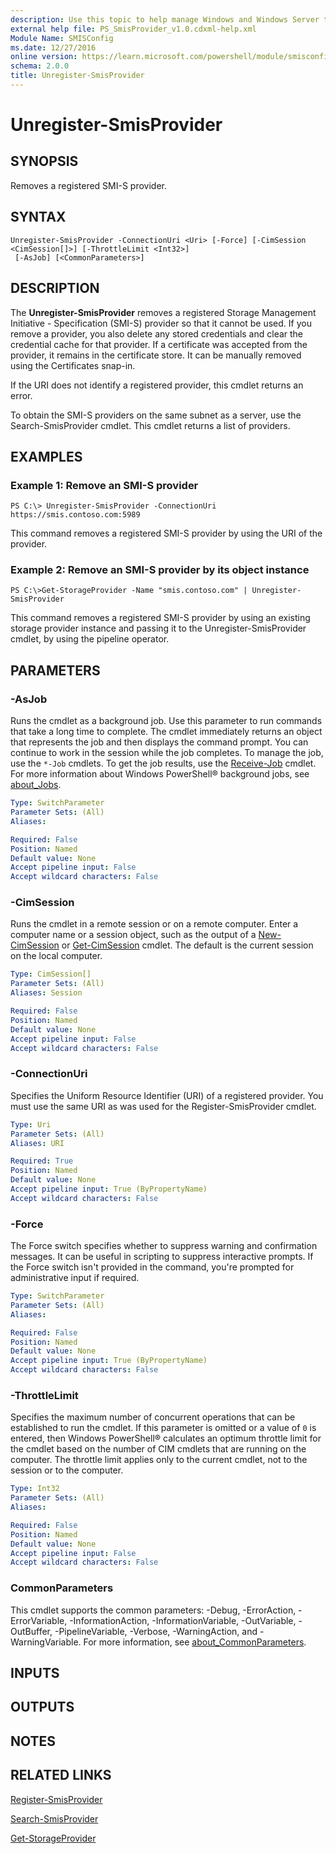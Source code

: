 ```yaml
---
description: Use this topic to help manage Windows and Windows Server technologies with Windows PowerShell.
external help file: PS_SmisProvider_v1.0.cdxml-help.xml
Module Name: SMISConfig
ms.date: 12/27/2016
online version: https://learn.microsoft.com/powershell/module/smisconfig/unregister-smisprovider?view=windowsserver2016-ps&wt.mc_id=ps-gethelp
schema: 2.0.0
title: Unregister-SmisProvider
---
```


# Unregister-SmisProvider

## SYNOPSIS
Removes a registered SMI-S provider.

## SYNTAX

```
Unregister-SmisProvider -ConnectionUri <Uri> [-Force] [-CimSession <CimSession[]>] [-ThrottleLimit <Int32>]
 [-AsJob] [<CommonParameters>]
```

## DESCRIPTION
The **Unregister-SmisProvider** removes a registered Storage Management Initiative - Specification (SMI-S) provider so that it cannot be used.
If you remove a provider, you also delete any stored credentials and clear the credential cache for that provider.
If a certificate was accepted from the provider, it remains in the certificate store.
It can be manually removed using the Certificates snap-in.

If the URI does not identify a registered provider, this cmdlet returns an error.

To obtain the SMI-S providers on the same subnet as a server, use the Search-SmisProvider cmdlet.
This cmdlet returns a list of providers.

## EXAMPLES

### Example 1: Remove an SMI-S provider
```
PS C:\> Unregister-SmisProvider -ConnectionUri https://smis.contoso.com:5989
```

This command removes a registered SMI-S provider by using the URI of the provider.

### Example 2: Remove an SMI-S provider by its object instance
```
PS C:\>Get-StorageProvider -Name "smis.contoso.com" | Unregister-SmisProvider
```

This command removes a registered SMI-S provider by using an existing storage provider instance and passing it to the Unregister-SmisProvider cmdlet, by using the pipeline operator.

## PARAMETERS

### -AsJob
Runs the cmdlet as a background job.
Use this parameter to run commands that take a long time to complete. 
 The cmdlet immediately returns an object that represents the job and then displays the command prompt.
You can continue to work in the session while the job completes.
To manage the job, use the `*-Job` cmdlets.
To get the job results, use the [Receive-Job](https://go.microsoft.com/fwlink/?LinkID=113372) cmdlet. 
 For more information about Windows PowerShell® background jobs, see [about_Jobs](https://go.microsoft.com/fwlink/?LinkID=113251).

```yaml
Type: SwitchParameter
Parameter Sets: (All)
Aliases: 

Required: False
Position: Named
Default value: None
Accept pipeline input: False
Accept wildcard characters: False
```

### -CimSession
Runs the cmdlet in a remote session or on a remote computer.
Enter a computer name or a session object, such as the output of a [New-CimSession](https://go.microsoft.com/fwlink/p/?LinkId=227967) or [Get-CimSession](https://go.microsoft.com/fwlink/p/?LinkId=227966) cmdlet.
The default is the current session on the local computer.

```yaml
Type: CimSession[]
Parameter Sets: (All)
Aliases: Session

Required: False
Position: Named
Default value: None
Accept pipeline input: False
Accept wildcard characters: False
```

### -ConnectionUri
Specifies the Uniform Resource Identifier (URI) of a registered provider.
You must use the same URI as was used for the Register-SmisProvider cmdlet.

```yaml
Type: Uri
Parameter Sets: (All)
Aliases: URI

Required: True
Position: Named
Default value: None
Accept pipeline input: True (ByPropertyName)
Accept wildcard characters: False
```

### -Force
The Force switch specifies whether to suppress warning and confirmation messages. It can be useful in scripting to suppress interactive prompts. If the Force switch isn't provided in the command, you're prompted for administrative input if required.

```yaml
Type: SwitchParameter
Parameter Sets: (All)
Aliases: 

Required: False
Position: Named
Default value: None
Accept pipeline input: True (ByPropertyName)
Accept wildcard characters: False
```

### -ThrottleLimit
Specifies the maximum number of concurrent operations that can be established to run the cmdlet.
If this parameter is omitted or a value of `0` is entered, then Windows PowerShell® calculates an optimum throttle limit for the cmdlet based on the number of CIM cmdlets that are running on the computer.
The throttle limit applies only to the current cmdlet, not to the session or to the computer.

```yaml
Type: Int32
Parameter Sets: (All)
Aliases: 

Required: False
Position: Named
Default value: None
Accept pipeline input: False
Accept wildcard characters: False
```

### CommonParameters
This cmdlet supports the common parameters: -Debug, -ErrorAction, -ErrorVariable, -InformationAction, -InformationVariable, -OutVariable, -OutBuffer, -PipelineVariable, -Verbose, -WarningAction, and -WarningVariable. For more information, see [about_CommonParameters](https://go.microsoft.com/fwlink/?LinkID=113216).

## INPUTS

## OUTPUTS

## NOTES

## RELATED LINKS

[Register-SmisProvider](./Register-SmisProvider.md)

[Search-SmisProvider](./Search-SmisProvider.md)

[Get-StorageProvider](../storage/Get-StorageProvider.md)

